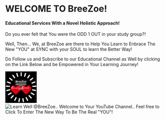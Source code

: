 # WELCOME TO BreeZoe!

#### Educational Services With a Novel Holistic Approach!

Do you ever felt that You were the ODD 1 OUT in your study group?!

Well, Then... We, at BreeZoe are there to Help You Learn to Enbrace The New "YOU" at SYNC with your SOUL to learn the Better Way!

Do Follow us and Subscribe to our Educational Channel as Well by clicking on the Link Below and be Empowered in Your Learning Journey!

<img src="2.jpg" width="100" height="100"> ![Learn Well @BreeZoe.. Welcome to Your YouTube Channel.. Feel free to Click To Enter The New Way To Be The Real "YOU"!](https://www.youtube.com/@BreeZoeLearnWell)
